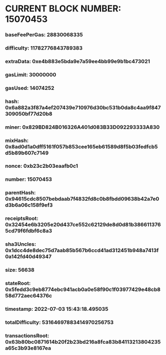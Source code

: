 # CURRENT BLOCK NUMBER: 15070453

### baseFeePerGas: 28830068335
### difficulty: 11782776843789383
### extraData: 0xe4b883e5bda9e7a59ee4bb99e9b1bc473021
### gasLimit: 30000000
### gasUsed: 14074252
### hash: 0x6a882a3f87a4ef207439e710976d30bc531b0da8c4aa9f847309050bf77d20b8
### miner: 0x829BD824B016326A401d083B33D092293333A830
### mixHash: 0x8ad0d1a0dff5161f057b853cee165eb61589d8f5b03fedfcb5d5b89b607c7149
### nonce: 0xb23c2b03eaafb0c1
### number: 15070453
### parentHash: 0x94615cdc8507bebdaab7f4832fd8c0b8fbdd09638b42a7e0d3b6a06c158f9ef3
### receiptsRoot: 0x32454e6b3205e20d437ce552c62129de8d0d81b3866113765cd79f6fdbf6c8a3
### sha3Uncles: 0x1dcc4de8dec75d7aab85b567b6ccd41ad312451b948a7413f0a142fd40d49347
### size: 56638
### stateRoot: 0x5fedd3c9eb8774ebc941acb0a0e58f90c1f03977429e48cb858d772aec64376c
### timestamp: 2022-07-03 15:43:18.495035
### totalDifficulty: 53164697883414970256753
### transactionsRoot: 0x63b80bc0871614b20f2b23bd216a8fca83b84113213804235a65c3b93e8167ea

